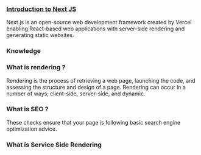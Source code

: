 ### [Introduction to Next JS](https://nextjs.org/)

Next.js is an open-source web development framework created by Vercel enabling React-based web applications with server-side rendering and generating static websites.

### Knowledge

### What is rendering ?

Rendering is the process of retrieving a web page, launching the code, and assessing the structure and design of a page. Rendering can occur in a number of ways; client-side, server-side, and dynamic.

### What is SEO ?

These checks ensure that your page is following basic search engine optimization advice.

### What is Service Side Rendering

